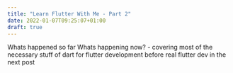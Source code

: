 ```yaml
---
title: "Learn Flutter With Me - Part 2"
date: 2022-01-07T09:25:07+01:00
draft: true
---
```


Whats happened so far
Whats happening now? - covering most of the necessary stuff of dart for flutter
development before real flutter dev in the next post

## 


